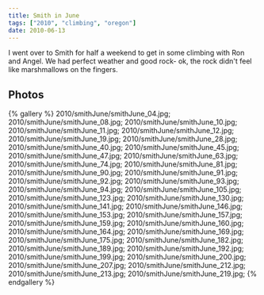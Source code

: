 ```yaml
---
title: Smith in June
tags: ["2010", "climbing", "oregon"]
date: 2010-06-13
---
```

I went over to Smith for half a weekend to get in some climbing with Ron and Angel.  We had perfect weather and good rock- ok, the rock didn't feel like marshmallows on the fingers.

## Photos 

{% gallery %} 
2010/smithJune/smithJune_04.jpg;
2010/smithJune/smithJune_08.jpg;
2010/smithJune/smithJune_10.jpg;
2010/smithJune/smithJune_11.jpg;
2010/smithJune/smithJune_12.jpg;
2010/smithJune/smithJune_19.jpg;
2010/smithJune/smithJune_28.jpg;
2010/smithJune/smithJune_40.jpg;
2010/smithJune/smithJune_45.jpg;
2010/smithJune/smithJune_47.jpg;
2010/smithJune/smithJune_63.jpg;
2010/smithJune/smithJune_74.jpg;
2010/smithJune/smithJune_81.jpg;
2010/smithJune/smithJune_90.jpg;
2010/smithJune/smithJune_91.jpg;
2010/smithJune/smithJune_92.jpg;
2010/smithJune/smithJune_93.jpg;
2010/smithJune/smithJune_94.jpg;
2010/smithJune/smithJune_105.jpg;
2010/smithJune/smithJune_123.jpg;
2010/smithJune/smithJune_130.jpg;
2010/smithJune/smithJune_141.jpg;
2010/smithJune/smithJune_146.jpg;
2010/smithJune/smithJune_153.jpg;
2010/smithJune/smithJune_157.jpg;
2010/smithJune/smithJune_159.jpg;
2010/smithJune/smithJune_160.jpg;
2010/smithJune/smithJune_164.jpg;
2010/smithJune/smithJune_169.jpg;
2010/smithJune/smithJune_175.jpg;
2010/smithJune/smithJune_182.jpg;
2010/smithJune/smithJune_189.jpg;
2010/smithJune/smithJune_192.jpg;
2010/smithJune/smithJune_199.jpg;
2010/smithJune/smithJune_200.jpg;
2010/smithJune/smithJune_207.jpg;
2010/smithJune/smithJune_212.jpg;
2010/smithJune/smithJune_213.jpg;
2010/smithJune/smithJune_219.jpg;
{% endgallery %}

